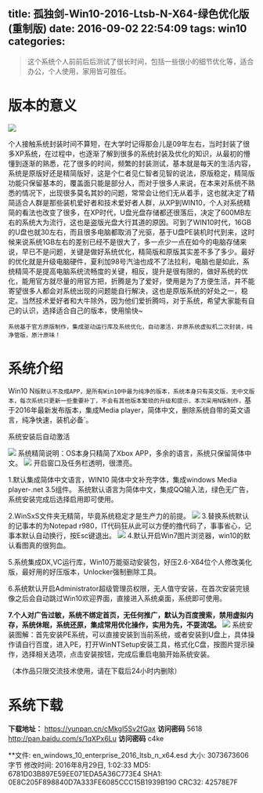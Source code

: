 title: 孤独剑-Win10-2016-Ltsb-N-X64-绿色优化版(重制版)
date: 2016-09-02 22:54:09
tags: win10
categories:
---
>这个系统个人前前后后测试了很长时间，包括一些很小的细节优化等，适合办公，个人使用，家用皆可胜任。

# 版本的意义
![](http://7xr8tf.com1.z0.glb.clouddn.com/111.jpg)
<!--more-->
个人接触系统封装时间不算短，在大学时记得那会儿是09年左右，当时封装了很多XP系统，在过程中，也逐渐了解到很多的系统封装及优化的知识，从最初的懵懂到逐渐的熟悉，花了很多的时间，频繁的封装测试，基本就是每天的生活内容，系统是原版好还是精简版好，这是个仁者见仁智者见智的说法，原版稳定，精简版功能只保留基本的，覆盖面只能是部分人，而对于很多人来说，在本来对系统不熟悉的情况下，出现很多莫名其妙的问题，常常会让他们无从着手，这也就决定了精简适合人群是那些装机爱好者和技术爱好者人群，从XP到WIN10，个人对系统精简的看法也改变了很多，在XP时代，U盘光盘存储都还很落后，决定了600MB左右的系统大为流行，这也是盗版光盘大行其道的原因。可到了WIN10时代，16GB的U盘也就30左右，而且很多电脑都取消了光驱，基于U盘PE装机时代到来，这时候来说系统1GB左右的差别已经不是很大了，多一点少一点在如今的电脑存储来说，早已不是问题，关键是做好系统优化，精简版和原版其实差不多了多少。最好的优化就是升级电脑硬件，夏利加98号汽油也成不了法拉利，电脑也是如此，系统精简不是提高电脑系统流畅度的关键，相反，提升是很有限的，做好系统的优化，能用官方就尽量的用官方把，折腾是为了爱好，使用是为了方便生活，并不能寄望很多人都会对系统出现的问题能自行解决，这也是原版系统的好处之一，稳定。当然技术爱好者和大牛除外，因为他们爱折腾吗，对于系统，希望大家能有自己的认识，选择适合自己的版本，使用愉快~

`系统基于官方原版制作，集成驱动运行库及系统优化，自动激活，非原系统虚拟机二次封装，纯净管版，原汁原味！`

# 系统介绍  
Win10 N`版默认不及成APP，是所有Win10中最为纯净的版本，系统本身只有英文版，无中文版本，每次系统只更新一些重要补丁，不会有其他版本繁琐的升级和提示，本次采用N版制作，`基于2016年最新发布版本，集成Media player，简体中文，删除系统自带的英文语言，纯净快速，装机必备`。

系统安装后自动激活

![](http://7xr8tf.com1.z0.glb.clouddn.com/33.png)
系统精简说明：OS本身只精简了Xbox APP，多余的语言，系统只保留简体中文。
![](http://7xr8tf.com1.z0.glb.clouddn.com/55.png)
开启窗口及任务栏透明，很漂亮。

1.默认集成简体中文语言，WIN10 简体中文补充字体，集成windows Media player-.net 3.5组件。
系统默认语言为简体中文，集成QQ输入法，绿色无广告，系统安装完成后选择启用即可使用。

 2.WinSxS文件夹无精简，毕竟系统稳定才是生产力的前提。 
![](http://7xr8tf.com1.z0.glb.clouddn.com/444.png)
 3.替换系统默认的记事本的为Notepad r980，IT代码狂从此可以方便的撸代码了，事事省心，记事本默认自动换行，按Esc键退出。 
![](http://7xr8tf.com1.z0.glb.clouddn.com/22.jpg)
 4.默认开启Win7图片浏览器，win10的默认看图真的很狗血。

 5.系统集成DX,VC运行库，Win10万能驱动安装包，好压2.6-X64位个人修改美化版，最好用的好压版本，Unlocker强制删除工具。 

 6.系统默认开启Administrator超级管理员权限，无人值守安装，在首次安装完镜像之后会自动跳过Win10欢迎界面，直接进入系统桌面，系统即可使用。 

 **7.个人对广告过敏，系统不绑定首页，无任何推广，默认为百度搜索，禁用虚拟内存，系统休眠，系统还原，集成常用优化操作，实用为先，不耍流氓。** 
![](http://7xr8tf.com1.z0.glb.clouddn.com/555.jpg)
系统安装图解：首先安装PE系统，可以直接安装到当前系统，或者安装到U盘上，具体操作请自行百度，进入PE，打开WinNTSetup安装工具，格式化C盘，按图片提示操作，选择相关选项，点击安装按钮，完成后重启电脑开始系统安装。

（本作品只限交流技术使用，请在下载后24小时内删除）
# 系统下载
**下载地址：**
https://yunpan.cn/cMkgI5Sv2fGax  **访问密码** 5618
http://pan.baidu.com/s/1qXPx6Lu   **访问密码** c4ke



**文件: en_windows_10_enterprise_2016_ltsb_n_x64.esd
大小: 3073673606 字节
修改时间: 2016年8月29日, 1:02:33
MD5: 6781D03B897E59EE071EDA5A36C773E4
SHA1: 0E8C205F898840D7A333FE6085CCC15B1939B190
CRC32: 42578E7F
	

